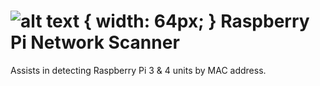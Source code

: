 # ![alt text](https://www.raspberrypi.org/app/uploads/2018/03/RPi-Logo-Reg-SCREEN.png) { width: 64px; } Raspberry Pi Network Scanner
Assists in detecting Raspberry Pi 3 & 4 units by MAC address. 